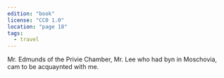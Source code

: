 ```yaml
---
edition: "book"
license: "CC0 1.0"
location: "page 18"
tags:
  - travel
---
```

Mr. Edmunds of the Privie
Chamber, Mr. Lee who had byn in Moschovia, cam to be acquaynted
with me.

